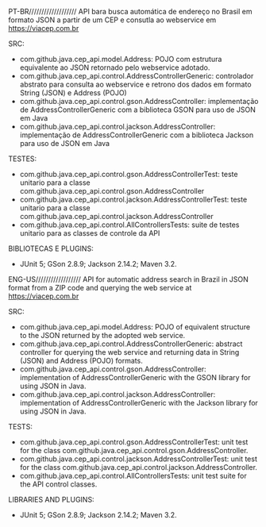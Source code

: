 PT-BR///////////////////
API bara busca automática de endereço no Brasil em formato JSON a partir de um CEP e consutla ao webservice em https://viacep.com.br

SRC:
- com.github.java.cep_api.model.Address: POJO com estrutura equivalente ao JSON retornado pelo webservice adotado.
- com.github.java.cep_api.control.AddressControllerGeneric: controlador abstrato para consulta ao webservice e retrono dos dados em formato String (JSON) e Address (POJO)
- com.github.java.cep_api.control.gson.AddressController: implementação de AddressControllerGeneric com a biblioteca GSON para uso de JSON em Java
- com.github.java.cep_api.control.jackson.AddressController: implementação de AddressControllerGeneric com a biblioteca Jackson para uso de JSON em Java

TESTES:
- com.github.java.cep_api.control.gson.AddressControllerTest: teste unitario para a classe com.github.java.cep_api.control.gson.AddressController
- com.github.java.cep_api.control.jackson.AddressControllerTest: teste unitario para a classe com.github.java.cep_api.control.jackson.AddressController
- com.github.java.cep_api.control.AllControllersTests: suite de testes unitario para as classes de controle da API

BIBLIOTECAS E PLUGINS:
- JUnit 5; GSon 2.8.9; Jackson 2.14.2; Maven 3.2.

ENG-US//////////////////
API for automatic address search in Brazil in JSON format from a ZIP code and querying the web service at https://viacep.com.br

SRC:
- com.github.java.cep_api.model.Address: POJO of equivalent structure to the JSON returned by the adopted web service.
- com.github.java.cep_api.control.AddressControllerGeneric: abstract controller for querying the web service and returning data in String (JSON) and Address (POJO) formats.
- com.github.java.cep_api.control.gson.AddressController: implementation of AddressControllerGeneric with the GSON library for using JSON in Java.
- com.github.java.cep_api.control.jackson.AddressController: implementation of AddressControllerGeneric with the Jackson library for using JSON in Java.

TESTS:
- com.github.java.cep_api.control.gson.AddressControllerTest: unit test for the class com.github.java.cep_api.control.gson.AddressController.
- com.github.java.cep_api.control.jackson.AddressControllerTest: unit test for the class com.github.java.cep_api.control.jackson.AddressController.
- com.github.java.cep_api.control.AllControllersTests: unit test suite for the API control classes.

LIBRARIES AND PLUGINS:
- JUnit 5; GSon 2.8.9; Jackson 2.14.2; Maven 3.2.
